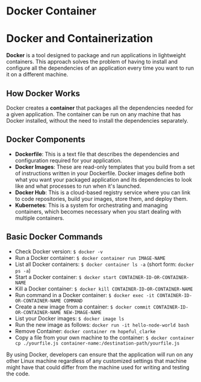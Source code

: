 # Docker Container

# Docker and Containerization

**Docker** is a tool designed to package and run applications in lightweight containers. This approach solves the problem of having to install and configure all the dependencies of an application every time you want to run it on a different machine.

## How Docker Works

Docker creates a **container** that packages all the dependencies needed for a given application. The container can be run on any machine that has Docker installed, without the need to install the dependencies separately.

## Docker Components

- **Dockerfile**: This is a text file that describes the dependencies and configuration required for your application.
- **Docker Images**: These are read-only templates that you build from a set of instructions written in your Dockerfile. Docker images define both what you want your packaged application and its dependencies to look like and what processes to run when it's launched.
- **Docker Hub**: This is a cloud-based registry service where you can link to code repositories, build your images, store them, and deploy them.
- **Kubernetes**: This is a system for orchestrating and managing containers, which becomes necessary when you start dealing with multiple containers.

## Basic Docker Commands

- Check Docker version: `$ docker -v`
- Run a Docker container: `$ docker container run IMAGE-NAME`
- List all Docker containers: `$ docker container ls -a` (short form: `docker ps -a`)
- Start a Docker container: `$ docker start CONTAINER-ID-OR-CONTAINER-NAME`
- Kill a Docker container: `$ docker kill CONTAINER-ID-OR-CONTAINER-NAME`
- Run command in a Docker container: `$ docker exec -it CONTAINER-ID-OR-CONTAINER-NAME COMMAND`
- Create a new image from a container: `$ docker commit CONTAINER-ID-OR-CONTAINER-NAME NEW-IMAGE-NAME`
- List your Docker images: `$ docker image ls`
- Run the new image as follows: `docker run -it hello-node-world bash`
- Remove Container: `docker container rm hopeful_clarke`
- Copy a file from your own machine to the container: `$ docker container cp ./yourfile.js container-name:/destination-path/yourfile.js`

By using Docker, developers can ensure that the application will run on any other Linux machine regardless of any customized settings that machine might have that could differ from the machine used for writing and testing the code.
